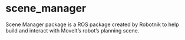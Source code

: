 # scene_manager
Scene Manager package is a ROS package created by Robotnik to help build and interact with MoveIt’s robot’s planning scene. 
